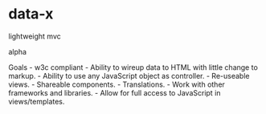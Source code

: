 # data-x
lightweight mvc

alpha

Goals
	- w3c compliant
	- Ability to wireup data to HTML with little change to markup.
	- Ability to use any JavaScript object as controller.
	- Re-useable views.
	- Shareable components.
	- Translations.
	- Work with other frameworks and libraries.
	- Allow for full access to JavaScript in views/templates.
